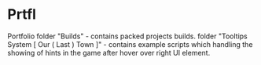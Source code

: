 # Prtfl
Portfolio
folder "Builds" - contains packed projects builds.
folder "Tooltips System [ Our ( Last ) Town ]" - contains example scripts which handling the showing of hints in the game after hover over right UI element.
